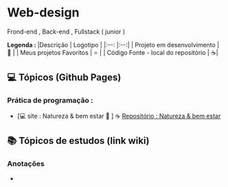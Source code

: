 # Web-design
 Frond-end , Back-end , Fullstack ( junior )
 

<strong> Legenda : </strong>
|Descrição | Logotipo   |
|:--: |:--:|
| Projeto em desenvolvimento    |  🛑  |
| Meus projetos Favoritos | ⭐  |
| Código Fonte - local do repositório | ☕| 

## 💻 Tópicos (Github Pages) 
### Prática de programação  : 
* [💻 site : Natureza & bem estar 🛑 ] ☕ [ Repositório : Natureza & bem estar ](https://github.com/LeandroPereira2603/site-natureza---bem-star)


## 📚 Tópicos de estudos (link wiki)  
### Anotaçôes
* []() 
